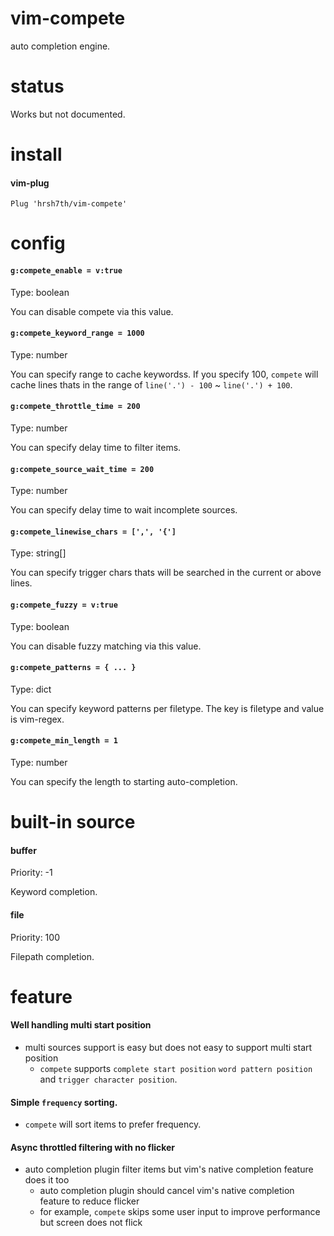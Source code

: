 # vim-compete

auto completion engine.


# status

Works but not documented.


# install

#### vim-plug
```viml
Plug 'hrsh7th/vim-compete'
```


# config

#### `g:compete_enable = v:true`

Type: boolean

You can disable compete via this value.


#### `g:compete_keyword_range = 1000`

Type: number

You can specify range to cache keywordss.
If you specify 100, `compete` will cache lines thats in the range of `line('.') - 100` ~ `line('.') + 100`.


#### `g:compete_throttle_time = 200`

Type: number

You can specify delay time to filter items.


#### `g:compete_source_wait_time = 200`

Type: number

You can specify delay time to wait incomplete sources.


#### `g:compete_linewise_chars = [',', '{']`

Type: string[]

You can specify trigger chars thats will be searched in the current or above lines.


#### `g:compete_fuzzy = v:true`

Type: boolean

You can disable fuzzy matching via this value.


#### `g:compete_patterns = { ... }`

Type: dict

You can specify keyword patterns per filetype.
The key is filetype and value is vim-regex.


#### `g:compete_min_length = 1`

Type: number

You can specify the length to starting auto-completion.


# built-in source

#### buffer

Priority: -1

Keyword completion.

#### file

Priority: 100

Filepath completion.


# feature

#### Well handling multi start position
- multi sources support is easy but does not easy to support multi start position
    - `compete` supports `complete start position` `word pattern position` and `trigger character position`.

#### Simple `frequency` sorting.
- `compete` will sort items to prefer frequency.

#### Async throttled filtering with no flicker
- auto completion plugin filter items but vim's native completion feature does it too
  - auto completion plugin should cancel vim's native completion feature to reduce flicker
  - for example, `compete` skips some user input to improve performance but screen does not flick

